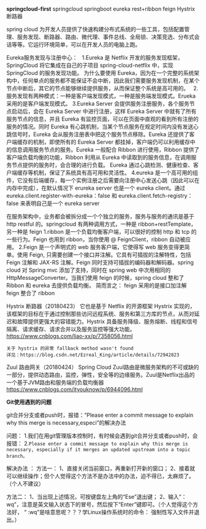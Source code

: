 **springcloud-first**
springcloud  springboot  eureka  rest+ribbon  feign
Hystrix 断路器
 
spring cloud 为开发人员提供了快速构建分布式系统的一些工具，包括配置管理、服务发现、断路器、路由、微代理、事件总线、全局锁、决策竞选、分布式会话等等。它运行环境简单，可以在开发人员的电脑上跑。
 
Eureka服务发现与注册中心：
   1.Eureka 是 Netflix 开发的服务发现框架，SpringCloud 将它集成在自己的子项目 spring-cloud-netflix 中，实现 SpringCloud 的服务发现功能。
为什么要使用 Eureka，因为在一个完整的系统架构中，任何单点的服务都不能保证不会中断，因此我们需要服务发现机制，在某个节点中断后，其它的节点能够继续提供服务，从而保证整个系统是高可用的。
   2.服务发现有两种模式：一种是客户端发现模式，一种是服务端发现模式。Erueka 采用的是客户端发现模式。
    3.Eureka Server 会提供服务注册服务，各个服务节点启动后，会在 Eureka Server 中进行注册，这样 Eureka Server 中就有了所有服务节点的信息，并且 Eureka 有监控页面，可以在页面中直观的看到所有注册的服务的情况。同时 Eureka 有心跳机制，当某个节点服务在规定时间内没有发送心跳信号时，Eureka 会从服务注册表中把这个服务节点移除。Eureka 还提供了客户端缓存的机制，即使所有的 Eureka Server 都挂掉，客户端仍可以利用缓存中的信息调用服务节点的服务。Eureka 一般配合 Ribbon 进行使用，Ribbon 提供了客户端负载均衡的功能，Ribbon 利用从 Eureka 中读取到的服务信息，在调用服务节点提供的服务时，会合理的进行负载。
      Eureka 通过心跳检测、健康检查、客户端缓存等机制，保证了系统具有高可用和灵活性。
    4.eureka 是一个高可用的组件，它没有后端缓存，每一个实例注册之后需要向注册中心发送心跳（因此可以在内存中完成），在默认情况下 erureka server 也是一个 eureka client。通过 eureka.client.register-with-eureka：false 和 eureka.client.fetch-registry：false 来表明自己是一个 eureka server
 
在服务架构中，业务都会被拆分成一个个独立的服务，服务与服务的通讯是基于 http restful 的。springcloud 有两种调用方式，一种是 ribbon+restTemplate，另一种是 feign
    1.ribbon 是一个负载均衡客户端，可以很好的控制 http 和 tcp 的一些行为。Feign 也用到 ribbon，当你使用 @ FeignClient，ribbon 自动被应用。
    2.Feign 是一个声明式的 web 服务客户端，它使得写 web 服务变得更简单。使用 Feign, 只需要创建一个接口并注解。它具有可插拔的注解特性，包括 Feign 注解和 JAX-RS 注解。Feign 同时支持可插拔的编码器和解码器。spring cloud 对 Spring mvc 添加了支持，同时在 spring web 中次用相同的 HttpMessageConverter。当我们使用 feign 的时候，spring cloud 整和了 Ribbon 和 eureka 去提供负载均衡。
          简而言之：
              feign 采用的是接口加注解
              feign 整合了 ribbon
 
Hystrix 断路器（20180423）
    它也是基于 Netflix 的开源框架 Hystrix 实现的，该框架的目标在于通过控制那些访问远程系统、服务和第三方库的节点，从而对延迟和故障提供更强大的容错能力。Hystrix 具备服务降级、服务熔断、线程和信号隔离、请求缓存、请求合并以及服务监控等强大功能。
    https://www.cnblogs.com/liao-xx/p/7358056.html
    
    关于 hystrix 的异常 fallback method wasn't found  
    详见：https://blog.csdn.net/Ezreal_King/article/details/72942823
 
Zuul 路由网关（20180424）
    Spring Cloud Zuul路由是微服务架构的不可或缺的一部分，提供动态路由，监控，弹性，安全等的边缘服务。Zuul是Netflix出品的一个基于JVM路由和服务端的负载均衡器
    https://www.cnblogs.com/ityouknow/p/6944096.html
 
 
**Git使用遇到的问题**

git合并分支或者push时，报错：“Please enter a commit message to explain why this merge is necessary,especi”的解决办法

问题：
1.我们在用git管理版本控制时，有时候会遇到git合并分支或者push时，会报错：
2.`Please enter a commit message to explain why this merge is necessary,
  especially if it merges an updated upstream into a topic branch。`
  
解决办法 ：
方法一： 
1、直接关闭当前窗口，再重新打开新的窗口； 
2、接着就可以继续操作；但个人觉得这个方法不是办法中的办法，迫不得已，太麻烦了。（个人不建议）

方法二： 
1、当出现上述情况，可按键盘左上角的“Ese”退出键； 
2、输入“：wq”，注意是英文输入状态下的冒号，然后按下“Enter”键即可。（个人觉得这个方法好， “ :wq”是啥意思呢？？？学Linux操作系统时的命令： 强制性写入文件并退出。）
